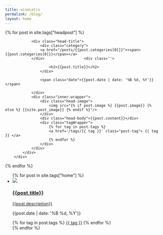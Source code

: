 ```yaml
---
title: wiseLotis
permalink: /blog/
layout: home
---
```


<link rel="stylesheet" href="/css/home.css"/>

<div class="">
	<div class="row">
		{% for post in site.tags["headpost"] %}
		<div class='col-sm-8 home-headwrapper'>
			<div class="container">
				
				<div class="head-title">
					<div class="category">
					<a href="/posts/{{post.categories[0]}}"><span>{{post.categories[0]}}</span></a>
				</div>					<div class=''>
<!-- -->
						<h2>{{post.title}}</h2>
					</div>
<!-- --> 
					<span class="date">{{post.date | date: '%B %d, %Y'}}</span>
<!-- -->
				</div>
				<div class="inner-wrapper">
					<div class="head-image">
						<img src="{% if post.image %} {{post.image}} {% else %} {{site.post_image}} {% endif %}"/>
					</div>
					<div class="head-body">{{post.content}}</div>
					<div class="tagWrapper">
						{% for tag in post.tags %}
						<a href='/tags/{{ tag }}' class="post-tag"> {{ tag }} </a>
						{% endfor %}
					</div>
				</div>
			</div>
		</div>
{% endfor %}
		<div class="col-sm-4">
			<ul class="home-postlist">
				{% for post in site.tags["home"] %}
				<li>
				<!-- --> <div class="post-wrapper basic">
						<a href='{{post.url}}'>
							<div class="post-image">
								<img src="{% if post.image %} {{post.image}} {% else %} {{site.post_image}} {% endif %}"/>
							</div>
							<h3 class="post-title">{{post.title}}</h3>
							<div class="post-description">{{post.description}}</div> 
						</a>
				<!-- --><p class="post-date">
				{{post.date | date: '%B %d, %Y'}}</p>
				<div class="post-tagWrapper">
							{% for tag in post.tags %}
							<span class="post-tag"><a href="#">{{ tag }}</a></span>
							{% endfor %}
						</div>
				<!-- --></div>
				</li>
				{% endfor %}
				</ul>
		</div>
	</div>
</div>




<!-- <div class="col-sm-4 homelist-wrapper">
{% for post in site.tags["home"] %}
<div class="post-wrapper inverse">
<div class="post-category">
<a href="/posts/{{post.categories[0]}}"><span>{{post.categories[0]}}</span></a>
</div>
<a href="{{post.url}}">
<div class="post-inner">
<div class="post-image">
<img src="{% if post.image %} {{post.image}} {% else %} {{site.post_image}} {% endif %}"/>
</div>
<h3 class="post-title">{{post.title}}</h3>
<div class="post-description">{{post.description}}</div>
<span class="post-date">{{post.date | date: '%B %d, %Y'}}</span>
</div>
</a>
<div class="post-tagWrapper">
{% for tag in post.tags %}
<span class="post-tag"> {{ tag }} </span>
{% endfor %}
</div>
</div>
{% endfor %}
</div> -->
